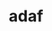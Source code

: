 ---
title: "adaf"

hero1: 
  - weight: 1
popularproducts:
  - weight: 2
pricetable:
  - weight: 3
    show: yes

---